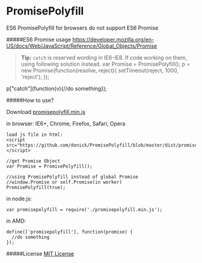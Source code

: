 # PromisePolyfill
ES6 PromisePolyfill for browsers do not support ES6 Promise

#####ES6 Promise usage
  https://developer.mozilla.org/en-US/docs/Web/JavaScript/Reference/Global_Objects/Promise
  > **Tip:** `catch` is reserved wording in IE6-IE8. If code working on them, using following solution instead.
  var Promise = PromisePolyfill();
      p = new Promise(function(resolve, reject){
          setTimeout(reject, 1000, 'reject');
      });

  p["catch"](function(v){//do something});
  
  
#####How to use?

  Download [promisepolyfill.min.js](https://github.com/donick/PromisePolyfill/blob/master/dist/promisepolyfill.min.js)
  
  in browser: IE6+, Chrome, Firefox, Safari, Opera
  ```
  load js file in html: 
  <script src="https://github.com/donick/PromisePolyfill/blob/master/dist/promisepolyfill.min.js"></script>
  
  //get Promise Object
  var Promise = PromisePolyfill();
  
  //using PromisePolyfill instead of global Promise
  //window.Promise or self.Promise(in worker)
  PromisePolyfill(true);
  ```
  in node.js:
  ```
  var promisepolyfill = require('./promisepolyfill.min.js');
  ```
  in AMD:
  ```
  define(['promisepolyfill'], function(promise) {
    //do something
  });
  ```
#####License
  [MIT License](https://github.com/donick/PromisePolyfill/blob/master/LICENSE)
